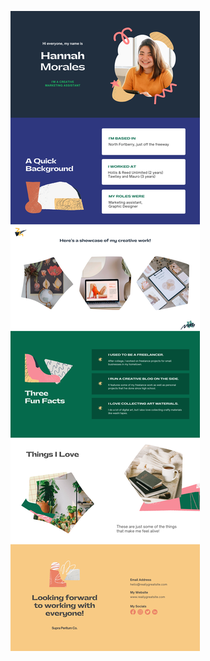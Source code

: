 ![template](https://raw.githubusercontent.com/ShriIraCatalog/resources-two/refs/heads/master/2025/04/20/20250420184931.png)
